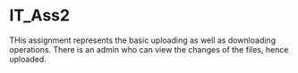 # IT_Ass2
THis assignment represents the basic uploading as well as downloading operations. There is an admin who can view the changes of the files, hence uploaded.
